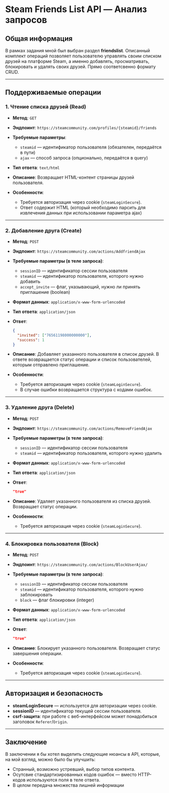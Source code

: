 # Steam Friends List API — Анализ запросов

## Общая информация

В рамках задания мной был выбран раздел **friendslist**.
Описанный комплект операций позволяет пользователю управлять своим списком друзей на платформе Steam, а именно добавлять, просматривать, блокировать и удалять своих друзей. Прямо соответсвенно формату CRUD.

---

## Поддерживаемые операции

### 1. **Чтение списка друзей (Read)**

* **Метод**: `GET`

* **Эндпоинт**:
  `https://steamcommunity.com/profiles/{steamid}/friends`

* **Требуемые параметры**:

  * `steamid` — идентификатор пользователя (обязателен, передаётся в пути)
  * `ajax` — способ запроса (опционально, передаётся в query)

* **Тип ответа**: `text/html`

* **Описание**:
  Возвращает HTML-контент страницы друзей пользователя.

* **Особенности**:

  * Требуется авторизация через cookie (`steamLoginSecure`).
  * Ответ содержит HTML (который необходимо парсить для извлечения данных при использовании параметра ajax)

---

### 2. **Добавление друга (Create)**

* **Метод**: `POST`

* **Эндпоинт**:
  `https://steamcommunity.com/actions/AddfriendAjax`

* **Требуемые параметры (в теле запроса)**:

  * `sessionID` — идентификатор сессии пользователя
  * `steamid` — идентификатор пользователя, которого нужно добавить
  * `accept_invite` — флаг, указывающий, нужно ли принять приглашение (boolean)

* **Формат данных**: `application/x-www-form-urlencoded`

* **Тип ответа**: `application/json`

* **Ответ**:

  ```json
  {
    "invited": ["76561198000000000"],
    "success": 1
  }
  ```

* **Описание**:
  Добавляет указанного пользователя в список друзей. В ответе возвращается статус операции и список пользователей, которым отправлено приглашение.

* **Особенности**:

  * Требуется авторизация через cookie (`steamLoginSecure`).
  * В случае ошибки возвращается структура с кодами ошибок.

---

### 3. **Удаление друга (Delete)**

* **Метод**: `POST`

* **Эндпоинт**:
  `https://steamcommunity.com/actions/RemoveFriendAjax`

* **Требуемые параметры (в теле запроса)**:

  * `sessionID` — идентификатор сессии пользователя
  * `steamid` — идентификатор пользователя, которого нужно удалить

* **Формат данных**: `application/x-www-form-urlencoded`

* **Тип ответа**: `application/json`

* **Ответ**:

  ```json
  "true"
  ```

* **Описание**:
  Удаляет указанного пользователя из списка друзей. Возвращает статус операции.

* **Особенности**:

  * Требуется авторизация через cookie (`steamLoginSecure`).

---

### 4. **Блокировка пользователя (Block)**

* **Метод**: `POST`

* **Эндпоинт**:
  `https://steamcommunity.com/actions/BlockUserAjax/`

* **Требуемые параметры (в теле запроса)**:

  * `sessionID` — идентификатор сессии пользователя
  * `steamid` — идентификатор пользователя, которого нужно заблокировать
  * `block` — флаг блокировки (integer)

* **Формат данных**: `application/x-www-form-urlencoded`

* **Тип ответа**: `application/json`

* **Ответ**:

  ```json
  "true"
  ```

* **Описание**:
  Блокирует указанного пользователя. Возвращает статус завершения операции.

* **Особенности**:

  * Требуется авторизация через cookie (`steamLoginSecure`).

---

## Авторизация и безопасность

* **steamLoginSecure** — используется для авторизации через cookie.
* **sessionID** — идентификатор текущей сессии пользователя.
* **csrf-защита**: при работе с веб-интерфейсом может понадобиться заголовок `Referer`/`Origin`.

---

## Заключение

В заключении я бы хотел выделить следующие нюансы в API, которые, на мой взгляд, можно было бы улучшить:

* Странный, возможно устревший, выбор типов контента.
* Осутсвие стандартизированных кодов ошибок — вместо HTTP-кодов используются поля в теле ответа.
* В целом передача множества лишней информации
